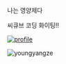 나는 영양제다

씨큐브 코딩 화이팅!!

[![profile](http://mazassumnida.wtf/api/v2/generate_badge?boj=youngyangze)](https://solved.ac/profile/youngyangze)

![youngyangze](http://mazandi.herokuapp.com/api?handle=youngyangze&theme=dark)
